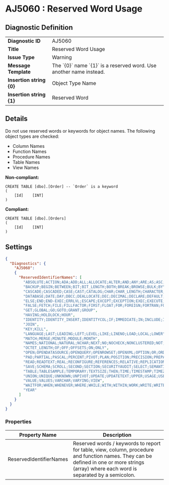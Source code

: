 # AJ5060 : Reserved Word Usage

## Diagnostic Definition

<table>
  <tr>
    <td class="header"><b>Diagnostic ID</b></td>
    <td>AJ5060</td>
  </tr>
  <tr>
    <td class="header"><b>Title</b></td>
    <td>Reserved Word Usage</td>
  </tr>
  <tr>
    <td class="header"><b>Issue Type</b></td>
    <td>Warning</td>
  </tr>
  <tr>
    <td class="header"><b>Message Template</b></td>
    <td>The `{0}` name `{1}` is a reserved word. Use another name instead.</td>
  </tr>
    <tr>
    <td class="header"><b>Insertion string {0}</b></td>
    <td>Object Type Name</td>
  </tr>
  <tr>
    <td class="header"><b>Insertion string {1}</b></td>
    <td>Reserved Word</td>
  </tr>

</table>

## Details

Do not use reserved words or keywords for object names. The following object types are checked:

- Column Names
- Function Names
- Procedure Names
- Table Names
- View Names

**Non-compliant:**

```tsql
CREATE TABLE [dbo].[Order] -- `Order` is a keyword
(
    [Id]    [INT]
)
```

**Compliant:**

```tsql
CREATE TABLE [dbo].[Orders]
(
    [Id]    [INT]
)
```


## Settings

```json
{
  "Diagnostics": {
    "AJ5060":
    {
      "ReservedIdentifierNames": [
        "ABSOLUTE;ACTION;ADA;ADD;ALL;ALLOCATE;ALTER;AND;ANY;ARE;AS;ASC;ASSERTION;AT;AUTHORIZATION;AVG",
        "BACKUP;BEGIN;BETWEEN;BIT;BIT_LENGTH;BOTH;BREAK;BROWSE;BULK;BY",
        "CASCADE;CASCADED;CASE;CAST;CATALOG;CHAR;CHAR_LENGTH;CHARACTER;CHARACTER_LENGTH;CHECK;CHECKPOINT;CLOSE;CLUSTERED;COALESCE;COLLATE;COLLATION;COLUMN;COMMIT;COMPUTE;CONNECT;CONNECTION;CONSTRAINT;CONSTRAINTS;CONTAINS;CONTAINSTABLE;CONTINUE;CONVERT;CORRESPONDING;COUNT;CREATE;CROSS;CURRENT;CURRENT_DATE;CURRENT_TIME;CURRENT_TIMESTAMP;CURRENT_USER;CURSOR",
        "DATABASE;DATE;DAY;DBCC;DEALLOCATE;DEC;DECIMAL;DECLARE;DEFAULT;DEFERRABLE;DEFERRED;DELETE;DENY;DESC;DESCRIBE;DESCRIPTOR;DIAGNOSTICS;DISCONNECT;DISK;DISTINCT;DISTRIBUTED;DOMAIN;DOUBLE;DROP;DUMP",
        "ELSE;END;END-EXEC;ERRLVL;ESCAPE;EXCEPT;EXCEPTION;EXEC;EXECUTE;EXISTS;EXIT;EXTERNAL;EXTRACT",
        "FALSE;FETCH;FILE;FILLFACTOR;FIRST;FLOAT;FOR;FOREIGN;FORTRAN;FOUND;FREETEXT;FREETEXTTABLE;FROM;FULL;FUNCTION",
        "GET;GLOBAL;GO;GOTO;GRANT;GROUP",
        "HAVING;HOLDLOCK;HOUR",
        "IDENTITY;IDENTITY_INSERT;IDENTITYCOL;IF;IMMEDIATE;IN;INCLUDE;INDEX;INDICATOR;INITIALLY;INNER;INPUT;INSENSITIVE;INSERT;INT;INTEGER;INTERSECT;INTERVAL;INTO;IS;ISOLATION",
        "JOIN",
        "KEY;KILL",
        "LANGUAGE;LAST;LEADING;LEFT;LEVEL;LIKE;LINENO;LOAD;LOCAL;LOWER",
        "MATCH;MERGE;MINUTE;MODULE;MONTH",
        "NAMES;NATIONAL;NATURAL;NCHAR;NEXT;NO;NOCHECK;NONCLUSTERED;NOT;NULL;NULLIF;NUMERIC",
        "OCTET_LENGTH;OF;OFF;OFFSETS;ON;ONLY",
        "OPEN;OPENDATASOURCE;OPENQUERY;OPENROWSET;OPENXML;OPTION;OR;ORDER;OUTER;OUTPUT;OVER;OVERLAPS",
        "PAD;PARTIAL;PASCAL;PERCENT;PIVOT;PLAN;POSITION;PRECISION;PREPARE;PRESERVE;PRIMARY;PRINT;PRIOR;PRIVILEGES;PROC;PROCEDURE;PUBLIC;RAISERROR",
        "READ;READTEXT;REAL;RECONFIGURE;REFERENCES;RELATIVE;REPLICATION;RESTORE;RESTRICT;RETURN;REVERT;REVOKE;RIGHT;ROLLBACK;ROWCOUNT;ROWGUIDCOL;ROWS;RULE",
        "SAVE;SCHEMA;SCROLL;SECOND;SECTION;SECURITYAUDIT;SELECT;SEMANTICKEYPHRASETABLE;SEMANTICSIMILARITYDETAILSTABLE;SEMANTICSIMILARITYTABLE;SESSION_USER;SET;SETUSER;SHUTDOWN;SIZE;SMALLINT;SOME;SPACE;SQLCA;SQLCODE;SQLERROR;SQLSTATE;SQLWARNING;STATISTICS;SUBSTRING;SUM;SYSTEM_USER",
        "TABLE;TABLESAMPLE;TEMPORARY;TEXTSIZE;THEN;TIME;TIMESTAMP;TIMEZONE_HOUR;TIMEZONE_MINUTE;TO;TOP;TRAILING;TRANSACTION;TRANSLATE;TRANSLATION;TRIGGER;TRIM;TRUE;TRUNCATE;TRY_CONVERT;TSEQUAL",
        "UNION;UNIQUE;UNKNOWN;UNPIVOT;UPDATE;UPDATETEXT;UPPER;USAGE;USE;USER;USING",
        "VALUE;VALUES;VARCHAR;VARYING;VIEW",
        "WAITFOR;WHEN;WHENEVER;WHERE;WHILE;WITH;WITHIN;WORK;WRITE;WRITETEXT",
        "YEAR"
      ]
    }
  }
}
```


### Properties

| Property Name           | Description                                                                                                                                                                                |
|-------------------------|--------------------------------------------------------------------------------------------------------------------------------------------------------------------------------------------|
| ReservedIdentifierNames | Reserved words / keywords to report for table, view, column, procedure and function names. They can be defined in one or more strings (array) where each word is separated by a semicolon. |




